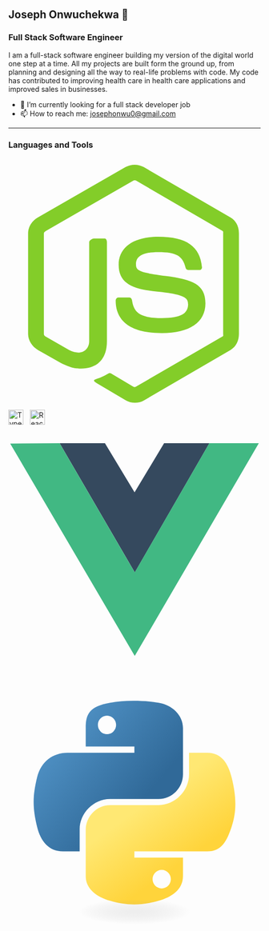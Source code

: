 ## Joseph Onwuchekwa 👋

### Full Stack Software Engineer

I am a full-stack software engineer building my version of the digital world one step at a time. All my projects are built form the ground up, from planning and designing all the way to real-life problems with code. My code has contributed to improving health care in health care applications and improved sales in businesses.

- 🔭 I’m currently looking for a full stack developer job
- 📫 How to reach me: josephonwu0@gmail.com

---

### Languages and Tools

<svg viewBox="0 0 128 128">
<path fill="#83CD29" d="M112.771 30.334L68.674 4.729c-2.781-1.584-6.402-1.584-9.205 0L14.901 30.334C12.031 31.985 10 35.088 10 38.407v51.142c0 3.319 2.084 6.423 4.954 8.083l11.775 6.688c5.628 2.772 7.617 2.772 10.178 2.772 8.333 0 13.093-5.039 13.093-13.828v-50.49c0-.713-.371-1.774-1.071-1.774h-5.623C42.594 41 41 42.061 41 42.773v50.49c0 3.896-3.524 7.773-10.11 4.48L18.723 90.73c-.424-.23-.723-.693-.723-1.181V38.407c0-.482.555-.966.982-1.213l44.424-25.561c.415-.235 1.025-.235 1.439 0l43.882 25.555c.42.253.272.722.272 1.219v51.142c0 .488.183.963-.232 1.198l-44.086 25.576c-.378.227-.847.227-1.261 0l-11.307-6.749c-.341-.198-.746-.269-1.073-.086-3.146 1.783-3.726 2.02-6.677 3.043-.726.253-1.797.692.41 1.929l14.798 8.754a9.294 9.294 0 004.647 1.246c1.642 0 3.25-.426 4.667-1.246l43.885-25.582c2.87-1.672 4.23-4.764 4.23-8.083V38.407c0-3.319-1.36-6.414-4.229-8.073zM77.91 81.445c-11.726 0-14.309-3.235-15.17-9.066-.1-.628-.633-1.379-1.272-1.379h-5.731c-.709 0-1.279.86-1.279 1.566 0 7.466 4.059 16.512 23.453 16.512 14.039 0 22.088-5.455 22.088-15.109 0-9.572-6.467-12.084-20.082-13.886-13.762-1.819-15.16-2.738-15.16-5.962 0-2.658 1.184-6.203 11.374-6.203 9.105 0 12.461 1.954 13.842 8.091.118.577.645.991 1.24.991h5.754c.354 0 .692-.143.94-.396.24-.272.367-.613.335-.979-.891-10.568-7.912-15.493-22.112-15.493-12.631 0-20.166 5.334-20.166 14.275 0 9.698 7.497 12.378 19.622 13.577 14.505 1.422 15.633 3.542 15.633 6.395 0 4.955-3.978 7.066-13.309 7.066z"></path>
</svg>

<img align="left" alt="TypeScript" width="30px" style="padding-right:10px;" src="https://cdn.jsdelivr.net/gh/devicons/icons/typescript/typescript-plain.svg" />

<img align="left" alt="React" width="30px" style="padding-right:10px;" src="https://cdn.jsdelivr.net/gh/devicons/devicon/icons/react/react-original.svg" />

<svg viewBox="0 0 128 128">
<path d="M0 8.934l49.854.158 14.167 24.47 14.432-24.47L128 8.935l-63.834 110.14zm126.98.637l-24.36.02-38.476 66.053L25.691 9.592.942 9.572l63.211 107.89zm-25.149-.008l-22.745.168-15.053 24.647L49.216 9.73l-22.794-.168 37.731 64.476zm-75.834-.17l23.002.009m-23.002-.01l23.002.01" fill="none"></path><path d="M25.997 9.393l23.002.009L64.035 34.36 79.018 9.404 102 9.398 64.15 75.053z" fill="#35495e"></path><path d="M.91 9.569l25.067-.172 38.15 65.659L101.98 9.401l25.11.026-62.966 108.06z" fill="#41b883"></path>
</svg>

<svg viewBox="0 0 128 128">
<linearGradient id="python-original-a" gradientUnits="userSpaceOnUse" x1="70.252" y1="1237.476" x2="170.659" y2="1151.089" gradientTransform="matrix(.563 0 0 -.568 -29.215 707.817)"><stop offset="0" stop-color="#5A9FD4"></stop><stop offset="1" stop-color="#306998"></stop></linearGradient><linearGradient id="python-original-b" gradientUnits="userSpaceOnUse" x1="209.474" y1="1098.811" x2="173.62" y2="1149.537" gradientTransform="matrix(.563 0 0 -.568 -29.215 707.817)"><stop offset="0" stop-color="#FFD43B"></stop><stop offset="1" stop-color="#FFE873"></stop></linearGradient><path fill="url(#python-original-a)" d="M63.391 1.988c-4.222.02-8.252.379-11.8 1.007-10.45 1.846-12.346 5.71-12.346 12.837v9.411h24.693v3.137H29.977c-7.176 0-13.46 4.313-15.426 12.521-2.268 9.405-2.368 15.275 0 25.096 1.755 7.311 5.947 12.519 13.124 12.519h8.491V67.234c0-8.151 7.051-15.34 15.426-15.34h24.665c6.866 0 12.346-5.654 12.346-12.548V15.833c0-6.693-5.646-11.72-12.346-12.837-4.244-.706-8.645-1.027-12.866-1.008zM50.037 9.557c2.55 0 4.634 2.117 4.634 4.721 0 2.593-2.083 4.69-4.634 4.69-2.56 0-4.633-2.097-4.633-4.69-.001-2.604 2.073-4.721 4.633-4.721z" transform="translate(0 10.26)"></path><path fill="url(#python-original-b)" d="M91.682 28.38v10.966c0 8.5-7.208 15.655-15.426 15.655H51.591c-6.756 0-12.346 5.783-12.346 12.549v23.515c0 6.691 5.818 10.628 12.346 12.547 7.816 2.297 15.312 2.713 24.665 0 6.216-1.801 12.346-5.423 12.346-12.547v-9.412H63.938v-3.138h37.012c7.176 0 9.852-5.005 12.348-12.519 2.578-7.735 2.467-15.174 0-25.096-1.774-7.145-5.161-12.521-12.348-12.521h-9.268zM77.809 87.927c2.561 0 4.634 2.097 4.634 4.692 0 2.602-2.074 4.719-4.634 4.719-2.55 0-4.633-2.117-4.633-4.719 0-2.595 2.083-4.692 4.633-4.692z" transform="translate(0 10.26)"></path><radialGradient id="python-original-c" cx="1825.678" cy="444.45" r="26.743" gradientTransform="matrix(0 -.24 -1.055 0 532.979 557.576)" gradientUnits="userSpaceOnUse"><stop offset="0" stop-color="#B8B8B8" stop-opacity=".498"></stop><stop offset="1" stop-color="#7F7F7F" stop-opacity="0"></stop></radialGradient><path opacity=".444" fill="url(#python-original-c)" d="M97.309 119.597c0 3.543-14.816 6.416-33.091 6.416-18.276 0-33.092-2.873-33.092-6.416 0-3.544 14.815-6.417 33.092-6.417 18.275 0 33.091 2.872 33.091 6.417z"></path>
</svg>

<!--
**josephonwuchekw/josephonwuchekw** is a ✨ _special_ ✨ repository because its `README.md` (this file) appears on your GitHub profile.

Here are some ideas to get you started:

- 🔭 I’m currently working on ...
- 🌱 I’m currently learning ...
- 👯 I’m looking to collaborate on ...
- 🤔 I’m looking for help with ...
- 💬 Ask me about ...
- 📫 How to reach me: ...
- 😄 Pronouns: ...
- ⚡ Fun fact: ...
  -->
